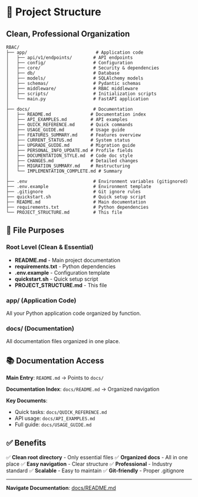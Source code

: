 # 📁 Project Structure

## Clean, Professional Organization

```
RBAC/
├── app/                          # Application code
│   ├── api/v1/endpoints/        # API endpoints
│   ├── config/                  # Configuration
│   ├── core/                    # Security & dependencies
│   ├── db/                      # Database
│   ├── models/                  # SQLAlchemy models
│   ├── schemas/                 # Pydantic schemas
│   ├── middleware/              # RBAC middleware
│   ├── scripts/                 # Initialization scripts
│   └── main.py                  # FastAPI application
│
├── docs/                        # Documentation
│   ├── README.md               # Documentation index
│   ├── API_EXAMPLES.md         # API examples
│   ├── QUICK_REFERENCE.md      # Quick commands
│   ├── USAGE_GUIDE.md          # Usage guide
│   ├── FEATURES_SUMMARY.md     # Features overview
│   ├── CURRENT_STATUS.md       # System status
│   ├── UPGRADE_GUIDE.md        # Migration guide
│   ├── PERSONAL_INFO_UPDATE.md # Profile fields
│   ├── DOCUMENTATION_STYLE.md  # Code doc style
│   ├── CHANGES.md              # Detailed changes
│   ├── MIGRATION_SUMMARY.md    # Restructuring
│   └── IMPLEMENTATION_COMPLETE.md # Summary
│
├── .env                         # Environment variables (gitignored)
├── .env.example                 # Environment template
├── .gitignore                   # Git ignore rules
├── quickstart.sh                # Quick setup script
├── README.md                    # Main documentation
├── requirements.txt             # Python dependencies
└── PROJECT_STRUCTURE.md         # This file

```

## 🎯 File Purposes

### Root Level (Clean & Essential)
- **README.md** - Main project documentation
- **requirements.txt** - Python dependencies
- **.env.example** - Configuration template
- **quickstart.sh** - Quick setup script
- **PROJECT_STRUCTURE.md** - This file

### app/ (Application Code)
All your Python application code organized by function.

### docs/ (Documentation)
All documentation files organized in one place.

## 📚 Documentation Access

**Main Entry**: `README.md` → Points to `docs/`

**Documentation Index**: `docs/README.md` → Organized navigation

**Key Documents**:
- Quick tasks: `docs/QUICK_REFERENCE.md`
- API usage: `docs/API_EXAMPLES.md`
- Full guide: `docs/USAGE_GUIDE.md`

## ✅ Benefits

✅ **Clean root directory** - Only essential files
✅ **Organized docs** - All in one place
✅ **Easy navigation** - Clear structure
✅ **Professional** - Industry standard
✅ **Scalable** - Easy to maintain
✅ **Git-friendly** - Proper .gitignore

---

**Navigate Documentation**: [docs/README.md](docs/README.md)
